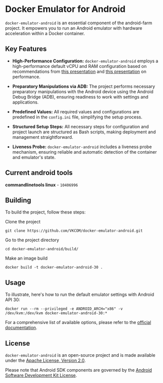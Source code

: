 # Docker Emulator for Android

`docker-emulator-android` is an essential component of the android-farm project. It empowers you to run an Android emulator with hardware acceleration within a Docker container.

## Key Features

- **High-Performance Configuration:** `docker-emulator-android` employs a high-performance default vCPU and RAM configuration based on recommendations from [this presentation](https://heisenbug.ru/talks/2f486c767b6b99e6a9a2188ace7460d9/) and [this presentation](https://heisenbug.ru/talks/4cbf30da4f9c48ea9f76cf3abfec76f7/) on performance.

- **Preparatory Manipulations via ADB:** The project performs necessary preparatory manipulations with the Android device using the Android Debug Bridge (ADB), ensuring readiness to work with settings and applications.

- **Predefined Values:** All required values and configurations are predefined in the `config.ini` file, simplifying the setup process.

- **Structured Setup Steps:** All necessary steps for configuration and project launch are structured as Bash scripts, making deployment and management straightforward.

- **Liveness Probe:** `docker-emulator-android` includes a liveness probe mechanism, ensuring reliable and automatic detection of the container and emulator's state.

## Current android tools

**commandlinetools linux** - `10406996`

## Building

To build the project, follow these steps:

Clone the project

```console
git clone https://github.com/VKCOM/docker-emulator-android.git
```

Go to the project directory

```console
cd docker-emulator-android/build/
```

Make an image build

```console
docker build -t docker-emulator-android-30 .
```

## Usage

To illustrate, here's how to run the default emulator settings with Android API 30:

```console
docker run --rm --privileged -e ANDROID_ARCH="x86" -v /dev/kvm:/dev/kvm docker-emulator-android-30:*
```

For a comprehensive list of available options, please refer to the [official documentation](https://developer.android.com/studio/run/emulator-commandline.html).

## License

`docker-emulator-android` is an open-source project and is made available under the [Apache License, Version 2.0](LICENSE).

Please note that Android SDK components are governed by the [Android Software Development Kit License](https://developer.android.com/studio/terms.html).
